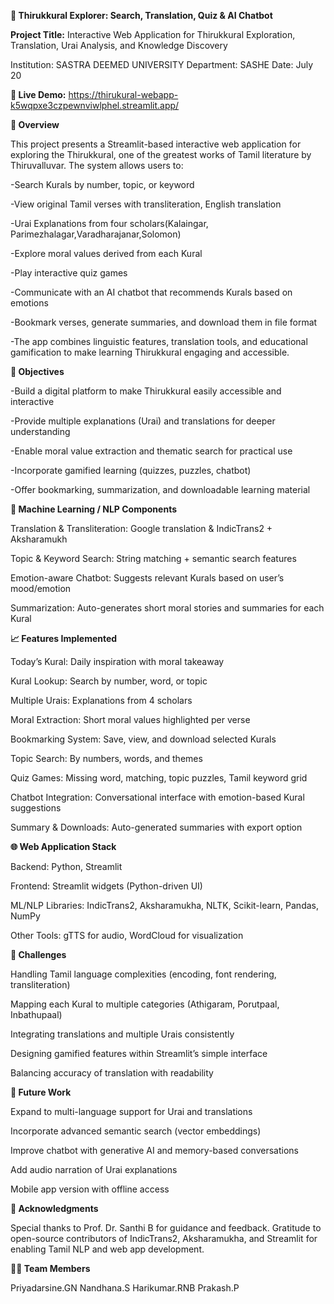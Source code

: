 **📝 Thirukkural Explorer: Search, Translation, Quiz & AI Chatbot**

**Project Title:**
Interactive Web Application for Thirukkural Exploration, Translation, Urai Analysis, and Knowledge Discovery

Institution: SASTRA DEEMED UNIVERSITY
Department: SASHE
Date: July 20

**🔗 Live Demo:**
https://thirukural-webapp-k5wqpxe3czpewnviwlphel.streamlit.app/

**📌 Overview**

This project presents a Streamlit-based interactive web application for exploring the Thirukkural, one of the greatest works of Tamil literature by Thiruvalluvar. The system allows users to:

 -Search Kurals by number, topic, or keyword

 -View original Tamil verses with transliteration, English translation

 -Urai Explanations from four scholars(Kalaingar, Parimezhalagar,Varadharajanar,Solomon)

 -Explore moral values derived from each Kural

 -Play interactive quiz games

 -Communicate with an AI chatbot that recommends Kurals based on emotions

 -Bookmark verses, generate summaries, and download them in file format

-The app combines linguistic features, translation tools, and educational gamification to make learning Thirukkural engaging and accessible.

**🎯 Objectives**

 -Build a digital platform to make Thirukkural easily accessible and interactive

 -Provide multiple explanations (Urai) and translations for deeper understanding

 -Enable moral value extraction and thematic search for practical use

 -Incorporate gamified learning (quizzes, puzzles, chatbot)

 -Offer bookmarking, summarization, and downloadable learning material

**🧠 Machine Learning / NLP Components**

Translation & Transliteration: Google translation & IndicTrans2 + Aksharamukh

Topic & Keyword Search: String matching + semantic search features

Emotion-aware Chatbot: Suggests relevant Kurals based on user’s mood/emotion

Summarization: Auto-generates short moral stories and summaries for each Kural

**📈 Features Implemented**

Today’s Kural: Daily inspiration with moral takeaway

Kural Lookup: Search by number, word, or topic

Multiple Urais: Explanations from 4 scholars

Moral Extraction: Short moral values highlighted per verse

Bookmarking System: Save, view, and download selected Kurals

Topic Search: By numbers, words, and themes

Quiz Games: Missing word, matching, topic puzzles, Tamil keyword grid

Chatbot Integration: Conversational interface with emotion-based Kural suggestions

Summary & Downloads: Auto-generated summaries with export option

**🌐 Web Application Stack**

Backend: Python, Streamlit

Frontend: Streamlit widgets (Python-driven UI)

ML/NLP Libraries: IndicTrans2, Aksharamukha, NLTK, Scikit-learn, Pandas, NumPy

Other Tools: gTTS for audio, WordCloud for visualization

**🚧 Challenges**

Handling Tamil language complexities (encoding, font rendering, transliteration)

Mapping each Kural to multiple categories (Athigaram, Porutpaal, Inbathupaal)

Integrating translations and multiple Urais consistently

Designing gamified features within Streamlit’s simple interface

Balancing accuracy of translation with readability

**🚀 Future Work**

Expand to multi-language support for Urai and translations

Incorporate advanced semantic search (vector embeddings)

Improve chatbot with generative AI and memory-based conversations

Add audio narration of Urai explanations

Mobile app version with offline access

**🙏 Acknowledgments**

Special thanks to Prof. Dr. Santhi B for guidance and feedback. Gratitude to open-source contributors of IndicTrans2, Aksharamukha, and Streamlit for enabling Tamil NLP and web app development.

**👨‍💻 Team Members**

Priyadarsine.GN
Nandhana.S
Harikumar.RNB
Prakash.P
